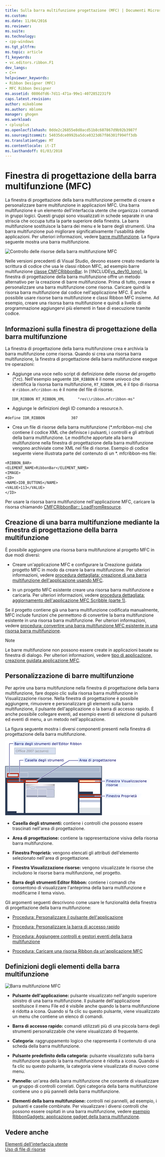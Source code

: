 ```yaml
---
title: Sulla barra multifunzione progettazione (MFC) | Documenti Microsoft
ms.custom: 
ms.date: 11/04/2016
ms.reviewer: 
ms.suite: 
ms.technology:
- cpp-windows
ms.tgt_pltfrm: 
ms.topic: article
f1_keywords:
- vc.editors.ribbon.F1
dev_langs:
- C++
helpviewer_keywords:
- Ribbon Designer (MFC)
- MFC Ribbon Designer
ms.assetid: 0806dfd6-7d11-471a-99e1-4072852231f9
caps.latest.revision: 
author: mikeblome
ms.author: mblome
manager: ghogen
ms.workload:
- cplusplus
ms.openlocfilehash: 0dde2c26855e8d8acd51b8c607867d9b92b3987f
ms.sourcegitcommit: 54035dce0992ba5dce0323d67f86301f994ff3db
ms.translationtype: MT
ms.contentlocale: it-IT
ms.lasthandoff: 01/03/2018
---
```

# <a name="ribbon-designer-mfc"></a>Finestra di progettazione della barra multifunzione (MFC)
La finestra di progettazione della barra multifunzione permette di creare e personalizzare barre multifunzione in applicazioni MFC. Una barra multifunzione è un elemento dell'interfaccia utente che organizza i comandi in gruppi logici. Questi gruppi sono visualizzati in schede separate in una striscia che occupa tutta la parte superiore della finestra. La barra multifunzione sostituisce la barra dei menu e le barre degli strumenti. Una barra multifunzione può migliorare significativamente l'usabilità delle applicazioni. Per ulteriori informazioni, vedere [barre multifunzione](http://go.microsoft.com/fwlink/p/?linkid=129233). La figura seguente mostra una barra multifunzione.  
  
 ![Controllo delle risorse della barra multifunzione MFC](../mfc/media/ribbon_no_callouts.png "ribbon_no_callouts")  
  
 Nelle versioni precedenti di Visual Studio, devono essere creato mediante la scrittura di codice che usa le classi ribbon MFC, ad esempio barre multifunzione [classe CMFCRibbonBar](../mfc/reference/cmfcribbonbar-class.md). In [!INCLUDE[vs_dev10_long](../build/includes/vs_dev10_long_md.md)], la finestra di progettazione della barra multifunzione offre un metodo alternativo per la creazione di barre multifunzione. Prima di tutto, creare e personalizzare una barra multifunzione come risorsa. Caricare quindi la risorsa barra multifunzione dal codice nell'applicazione MFC. È anche possibile usare risorse barra multifunzione e classi Ribbon MFC insieme. Ad esempio, creare una risorsa barra multifunzione e quindi a livello di programmazione aggiungervi più elementi in fase di esecuzione tramite codice.  
  
## <a name="understanding-the-ribbon-designer"></a>Informazioni sulla finestra di progettazione della barra multifunzione  
 La finestra di progettazione della barra multifunzione crea e archivia la barra multifunzione come risorsa. Quando si crea una risorsa barra multifunzione, la finestra di progettazione della barra multifunzione esegue tre operazioni:  
  
-   Aggiunge una voce nello script di definizione delle risorse del progetto (*.rc). Nell'esempio seguente `IDR_RIBBON` è il nome univoco che identifica la risorsa barra multifunzione, `RT_RIBBON_XML` è il tipo di risorsa e `ribbon.mfcribbon-ms` è il nome del file di risorse.  
  
 ```  
    IDR_RIBBON RT_RIBBON_XML      "res\\ribbon.mfcribbon-ms"  
 ```  
  
-   Aggiunge le definizioni degli ID comando a resource.h.  
  
 ```  
 #define IDR_RIBBON            307  
 ```  
  
-   Crea un file di risorse della barra multifunzione (*.mfcribbon-ms) che contiene il codice XML che definisce i pulsanti, i controlli e gli attributi della barra multifunzione. Le modifiche apportate alla barra multifunzione nella finestra di progettazione della barra multifunzione vengono archiviate come XML nel file di risorse. Esempio di codice seguente viene illustrata parte del contenuto di un \*. mfcribbon-ms file:  
  
 ```  
 <RIBBON_BAR>  
 <ELEMENT_NAME>RibbonBar</ELEMENT_NAME>  
 <IMAGE>  
 <ID>  
 <NAME>IDB_BUTTONS</NAME>  
 <VALUE>113</VALUE>  
 </ID>   
 ```  
  
 Per usare la risorsa barra multifunzione nell'applicazione MFC, caricare la risorsa chiamando [CMFCRibbonBar:: LoadFromResource](../mfc/reference/cmfcribbonbar-class.md#loadfromresource).  
  
## <a name="creating-a-ribbon-by-using-the-ribbon-designer"></a>Creazione di una barra multifunzione mediante la finestra di progettazione della barra multifunzione  
 È possibile aggiungere una risorsa barra multifunzione al progetto MFC in due modi diversi:  
  
-   Creare un'applicazione MFC e configurare la Creazione guidata progetto MFC in modo da creare la barra multifunzione. Per ulteriori informazioni, vedere [procedura dettagliata: creazione di una barra multifunzione dell'applicazione usando MFC](../mfc/walkthrough-creating-a-ribbon-application-by-using-mfc.md).  
  
-   In un progetto MFC esistente creare una risorsa barra multifunzione e caricarla. Per ulteriori informazioni, vedere [procedura dettagliata: aggiornamento dell'applicazione MFC Scribble (parte 1)](../mfc/walkthrough-updating-the-mfc-scribble-application-part-1.md).  
  
 Se il progetto contiene già una barra multifunzione codificata manualmente, MFC include funzioni che permettono di convertire la barra multifunzione esistente in una risorsa barra multifunzione. Per ulteriori informazioni, vedere [procedura: convertire una barra multifunzione MFC esistente in una risorsa barra multifunzione](../mfc/how-to-convert-an-existing-mfc-ribbon-to-a-ribbon-resource.md).  
  
> [!NOTE]
>  Le barre multifunzione non possono essere create in applicazioni basate su finestra di dialogo. Per ulteriori informazioni, vedere [tipo di applicazione, creazione guidata applicazione MFC](../mfc/reference/application-type-mfc-application-wizard.md).  
  
## <a name="customizing-ribbons"></a>Personalizzazione di barre multifunzione  
 Per aprire una barra multifunzione nella finestra di progettazione della barra multifunzione, fare doppio clic sulla risorsa barra multifunzione in Visualizzazione risorse. Nella finestra di progettazione è possibile aggiungere, rimuovere e personalizzare gli elementi sulla barra multifunzione, il pulsante dell'applicazione o la barra di accesso rapido. È anche possibile collegare eventi, ad esempio eventi di selezione di pulsanti ed eventi di menu, a un metodo nell'applicazione.  
  
 La figura seguente mostra i diversi componenti presenti nella finestra di progettazione della barra multifunzione.  
  
 ![Finestra di progettazione della barra multifunzione MFC](../mfc/media/ribbon_designer.png "ribbon_designer")  
  
- **Casella degli strumenti:** contiene i controlli che possono essere trascinati nell'area di progettazione.  
  
- **Area di progettazione:** contiene la rappresentazione visiva della risorsa barra multifunzione.  
  
- **Finestra Proprietà:** vengono elencati gli attributi dell'elemento selezionato nell'area di progettazione.  
  
- **Finestra Visualizzazione risorse:** vengono visualizzate le risorse che includono le risorse barra multifunzione, nel progetto.  
  
- **Barra degli strumenti Editor Ribbon:** contiene i comandi che consentono di visualizzare l'anteprima della barra multifunzione e modificarne il tema visivo.  
  
 Gli argomenti seguenti descrivono come usare le funzionalità della finestra di progettazione della barra multifunzione:  
  
- [Procedura: Personalizzare il pulsante dell'applicazione](../mfc/how-to-customize-the-application-button.md)  
  
- [Procedura: Personalizzare la barra di accesso rapido](../mfc/how-to-customize-the-quick-access-toolbar.md)  
  
- [Procedura: Aggiungere controlli e gestori eventi della barra multifunzione](../mfc/how-to-add-ribbon-controls-and-event-handlers.md)  
  
- [Procedura: Caricare una risorsa Ribbon da un'applicazione MFC](../mfc/how-to-load-a-ribbon-resource-from-an-mfc-application.md)  
  
## <a name="definitions-of-ribbon-elements"></a>Definizioni degli elementi della barra multifunzione  
 ![Barra multifunzione MFC](../mfc/media/ribbon.png "della barra multifunzione")  
  
- **Pulsante dell'applicazione:** pulsante visualizzato nell'angolo superiore sinistro di una barra multifunzione. Il pulsante dell'applicazione sostituisce il menu File ed è visibile anche quando la barra multifunzione è ridotta a icona. Quando si fa clic su questo pulsante, viene visualizzato un menu che contiene un elenco di comandi.  
  
- **Barra di accesso rapido:** comandi utilizzati più di una piccola barra degli strumenti personalizzabile che viene visualizzato di frequente.  
  
- **Categoria**: raggruppamento logico che rappresenta il contenuto di una scheda della barra multifunzione.  
  
- **Pulsante predefinito della categoria:** pulsante visualizzato sulla barra multifunzione quando la barra multifunzione è ridotta a icona. Quando si fa clic su questo pulsante, la categoria viene visualizzata di nuovo come menu.  
  
- **Pannello:** un'area della barra multifunzione che consente di visualizzare un gruppo di controlli correlati. Ogni categoria della barra multifunzione contiene uno o più pannelli della barra multifunzione.  
  
- **Elementi della barra multifunzione:** controlli nei pannelli, ad esempio, i pulsanti e caselle combinate. Per visualizzare i diversi controlli che possono essere ospitati in una barra multifunzione, vedere [esempio RibbonGadgets: applicazione gadget della barra multifunzione](../visual-cpp-samples.md).  
  
## <a name="see-also"></a>Vedere anche  
 [Elementi dell'interfaccia utente](../mfc/user-interface-elements-mfc.md)   
 [Uso di file di risorse](../windows/working-with-resource-files.md)

